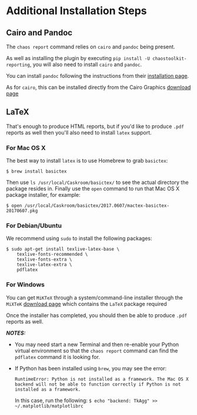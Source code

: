 # Additional Installation Steps

## Cairo and Pandoc

The `chaos report` command relies on `cairo` and `pandoc` being present.

As well as installing the plugin by executing `pip install -U chaostoolkit-reporting`, you will also need to install `cairo` and `pandoc`.

You can install `pandoc` following the instructions from their [installation page](https://pandoc.org/installing.html).

As for `cairo`, this can be installed directly from the Cairo Graphics [download page](https://cairographics.org/download/)

## LaTeX

That's enough to produce HTML reports, but if you'd like to produce `.pdf` reports as well then you'll also need to install `latex` support. 

### For Mac OS X
The best way to install `latex` is to use Homebrew to grab `basictex`:

```
$ brew install basictex
```

Then use `ls /usr/local/Caskroom/basictex/` to see the actual directory the package resides in. Finally use the `open` command to run that Mac OS X package installer, for example:

```
$ open /usr/local/Caskroom/basictex/2017.0607/mactex-basictex-20170607.pkg
```

### For Debian/Ubuntu
We recommend using `sudo` to install the following packages:

```
$ sudo apt-get install texlive-latex-base \
    texlive-fonts-recommended \
    texlive-fonts-extra \
    texlive-latex-extra \
    pdflatex
```

### For Windows
You can get `MiKTeX` through a system/command-line installer through the `MiXTeK` [download page](https://miktex.org/download) which contains the `LaTeX` package required

Once the installer has completed, you should then be able to produce `.pdf` reports as well.

***NOTES:***
- You may need start a new Terminal and then re-enable your Python virtual environment so that the `chaos report` command can find the `pdflatex` command it is looking for.

- If Python has been installed using `brew`, you may see the error:

  ```RuntimeError: Python is not installed as a framework. The Mac OS X backend will not be able to function correctly if Python is not installed as a framework.```

  In this case, run the following: `$ echo "backend: TkAgg" >> ~/.matplotlib/matplotlibrc`
